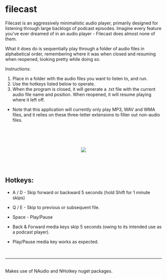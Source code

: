# filecast

Filecast is an aggressively minimalistic audio player, primarily designed for listening through large backlogs of podcast episodes. Imagine every feature you've ever dreamed of in an audio player - Filecast does almost none of them.

What it does do is sequentially play through a folder of audio files in alphabetical order, remembering where it was when closed and resuming when reopened, looking pretty while doing so.

Instructions:
1) Place in a folder with the audio files you want to listen to, and run.
3) Use the hotkeys listed below to operate.
2) When the program is closed, it will generate a .txt file with the current audio file name and position. When reopened, it will resume playing where it left off.

-	Note that this application will currently only play MP3, WAV and WMA files, and it relies on these three-letter extensions to filter out non-audio files.

<br><br><br>
<p align="center">
<img src="https://user-images.githubusercontent.com/29918840/235314267-71107691-68c8-47bd-92ee-509e1921710a.png">
</p>
<br><br>

## Hotkeys:
- A / D - Skip forward or backward 5 seconds (hold Shift for 1 minute skips)
- Q / E - Skip to previous or subsequent file.
- Space - Play/Pause

- Back & Forward media keys skip 5 seconds (owing to its intended use as a podcast player).
- Play/Pause media key works as expected.
<br>

_____________
<br>
Makes use of NAudio and NHotkey nuget packages.
